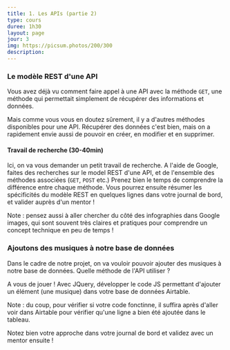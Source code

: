 ```yaml
---
title: 1. Les APIs (partie 2)
type: cours
duree: 1h30
layout: page
jour: 3
img: https://picsum.photos/200/300
description:
---
```


### Le modèle REST d'une API
Vous avez déjà vu comment faire appel à une API avec la méthode `GET`, une méthode qui permettait simplement de récupérer des informations et données.

Mais comme vous vous en doutez sûrement, il y a d'autres méthodes disponibles pour une API. Récupérer des données c'est bien, mais on a rapidement envie aussi de pouvoir en créer, en modifier et en supprimer.

#### Travail de recherche (30-40min)
Ici, on va vous demander un petit travail de recherche. A l'aide de Google, faites des recherches sur le model REST d'une API, et de l'ensemble des méthodes associées (`GET`, `POST` etc.)
Prenez bien le temps de comprendre la différence entre chaque méthode. Vous pourrez ensuite résumer les spécificités du modèle REST en quelques lignes dans votre journal de bord, et valider auprès d'un mentor !

Note : pensez aussi à aller chercher du côté des infographies dans Google images, qui sont souvent très claires et pratiques pour comprendre un concept technique en peu de temps !

### Ajoutons des musiques à notre base de données
Dans le cadre de notre projet, on va vouloir pouvoir ajouter des musiques à notre base de données. Quelle méthode de l'API utiliser ?

A vous de jouer ! Avec JQuery, développer le code JS permettant d'ajouter un élément (une musique) dans votre base de données Airtable.

Note : du coup, pour vérifier si votre code fonctinne, il suffira après d'aller voir dans Airtable pour vérifier qu'une ligne a bien été ajoutée dans le tableau.

Notez bien votre approche dans votre journal de bord et validez avec un mentor ensuite !
